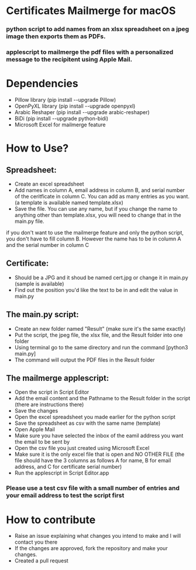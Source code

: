 # Certificates Mailmerge for macOS

### python script to add names from an xlsx spreadsheet on a jpeg image then exports them as PDFs.
### applescript to mailmerge the pdf files with a personalized message to the recipitent using Apple Mail.
# Dependencies
- Pillow library (pip install --upgrade Pillow)
- OpenPyXL library (pip install --upgrade openpyxl)
- Arabic Reshaper (pip install --upgrade arabic-reshaper)
- BiDi (pip install --upgrade python-bidi)
- Microsoft Excel for mailmerge feature

# How to Use?
## Spreadsheet:

- Create an excel spreadsheet
- Add names in column A, email address in column B, and serial number of the ceritficate in column C. You can add as many entries as you want. (a template is available named template.xlsx)
- Save the file. You can use any name, but if you change the name to anything other than template.xlsx, you will need to change that in the main.py file.

if you don't want to use the mailmerge feature and only the python script, you don't have to fill column B. However the name has to be in column A and the serial number in column C

## Certificate:

- Should be a JPG and it shoud be named cert.jpg or change it in main.py (sample is available)
- Find out the position you'd like the text to be in and edit the value in main.py

## The main.py script:

- Create an new folder named "Result" (make sure it's the same exactly)
- Put the script, the jpeg file, the xlsx file, and the Result folder into one folder
- Using terminal go to the same directory and run the command [python3 main.py]
- The command will output the PDF files in the Result folder

## The mailmerge applescript:

- Open the script in Script Editor
- Add the email content and the Pathname to the Result folder in the script (there are instructions there)
- Save the changes
- Open the excel spreadsheet you made earlier for the python script
- Save the spreadsheet as csv with the same name (template)
- Open Apple Mail
- Make sure you have selected the inbox of the eamil address you want the email to be sent by
- Open the csv file you just created using Microsoft Excel
- Make sure it is the only excel file that is open and NO OTHER FILE (the file should have the 3 columns as follows A for name, B for email address, and C for certificate serial number)
- Run the applescript in Script Editor.app

### Please use a test csv file with a small number of entries and your email address to test the script first

# How to contribute

- Raise an issue explaining what changes you intend to make and I will contact you there
- If the changes are approved, fork the repository and make your changes.
- Created a pull request
